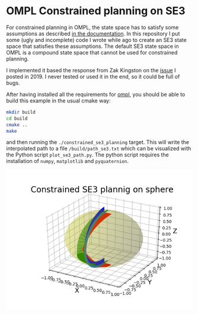 # OMPL Constrained planning on SE3

For constrained planning in OMPL, the state space has to satisfy some assumptions as described [in the documentation](https://ompl.kavrakilab.org/constrainedPlanning.html). In this repository I put some (ugly and incomplete) code I wrote while ago to create an SE3 state space that satisfies these assumptions. The default SE3 state space in OMPL is a compound state space that cannot be used for constrained planning.

I implemented it based the response from Zak Kingston on the [issue](https://bitbucket.org/ompl/ompl/issues/516/constrained-planning-for-compound-state) I posted in 2019. I never tested or used it in the end, so it could be full of bugs.

After having installed all the requirements for [ompl](https://github.com/ompl/ompl), you should be able to build this example in the usual cmake way:
```bash
mkdir build
cd build
cmake ..
make
```
and then running the `./constrained_se3_planning` target. This will write the interpolated path to a file `/build/path_se3.txt` which can be visualized with the Python script `plot_se3_path.py`. The python script requires the installation of `numpy`, `matplotlib` and `pyquaternion`.

![solution](constrained_planning_se3.png)

